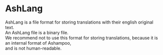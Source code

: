 # AshLang
AshLang is a file format for storing translations with their english original text.\
An AshLang file is a binary file.\
We recommend not to use this format for storing translations, because it is an internal format of Ashampoo,\
and is not human-readable.